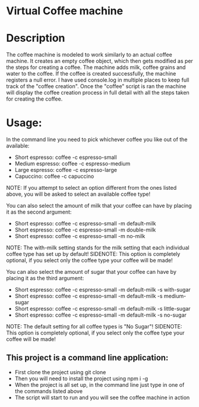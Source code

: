 <h1>Virtual Coffee machine</h1>

<h1>Description</h1>
<p>
The coffee machine is modeled to work similarly to an actual coffee machine. It creates an empty coffee object, which then gets modified as per the steps for creating a coffee.
The machine adds milk, coffee grains and water to the coffee. If the coffee is created successfully, the machine registers a null error. I have used console.log
in multiple places to keep full track of the "coffee creation". Once the "coffee" script is ran the machine will display the coffee creation process in full detail
with all the steps taken for creating the coffee.
</p>

<h1>Usage:</h1>
<p>In the command line you need to pick whichever coffee you like out of the available:</p>
<ul>
<li>Short espresso: coffee -c espresso-small</li>
<li>Medium espresso: coffee -c espresso-medium</li>
<li>Large espresso: coffee -c espresso-large</li>
<li>Capuccino: coffee -c capuccino</li>
</ul>
<p>NOTE: If you attempt to select an option different from the ones listed above, you will be asked to select an available coffee type!</p>

<p>You can also select the amount of milk that your coffee can have by placing it as the second argument:</p>
<ul>
<li>Short espresso: coffee -c espresso-small -m default-milk</li>
<li>Short espresso: coffee -c espresso-small -m double-milk</li>
<li>Short espresso: coffee -c espresso-small -m no-milk</li>
</ul>
<p>NOTE: The  with-milk setting stands for the milk setting that each individual coffee type has set up by default! 
SIDENOTE: This option is completely optional, if you select only the coffee type your coffee will be made!
</p>

<p>You can also select the amount of sugar that your coffee can have by placing it as the third argument:</p>
<ul>
<li>Short espresso: coffee -c espresso-small -m default-milk -s with-sugar</li>
<li>Short espresso: coffee -c espresso-small -m default-milk -s medium-sugar</li>
<li>Short espresso: coffee -c espresso-small -m default-milk -s little-sugar</li>
<li>Short espresso: coffee -c espresso-small -m default-milk -s no-sugar</li>
</ul>
<p>NOTE: The default setting for all coffee types is "No Sugar"!
SIDENOTE: This option is completely optional, if you select only the coffee type your coffee will be made!
</p>

<h2>This project is a command line application:</h2>
<ul>
<li>First clone the project using git clone</li>
<li>Then you will need to install the project using npm i -g</li>
<li>When the project is all set up, in the command line just type in one of the commands listed above</li>
<li>The script will start to run and you will see the coffee machine in action</li>
</ul>
